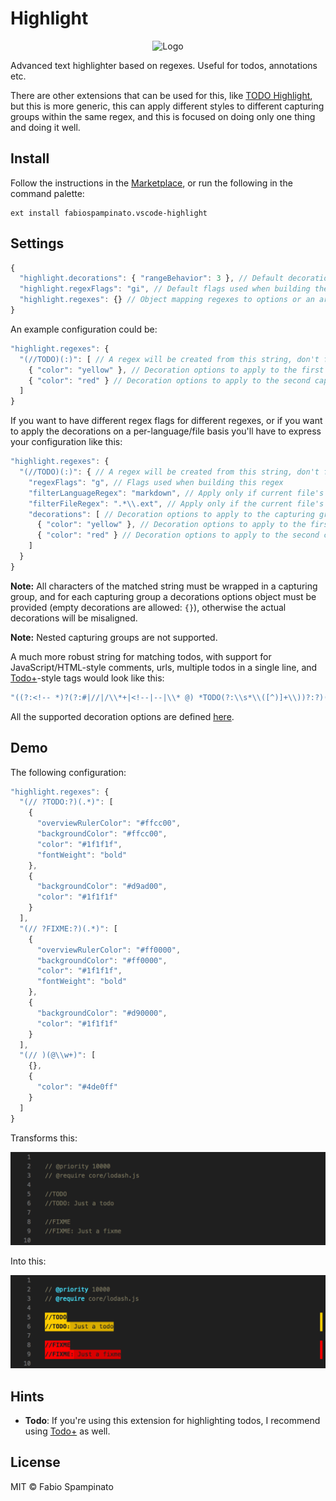 # Highlight

<p align="center">
	<img src="https://raw.githubusercontent.com/fabiospampinato/vscode-highlight/master/resources/logo-128x128.png" alt="Logo">
</p>

Advanced text highlighter based on regexes. Useful for todos, annotations etc.

There are other extensions that can be used for this, like [TODO Highlight](https://marketplace.visualstudio.com/items?itemName=wayou.vscode-todo-highlight), but this is more generic, this can apply different styles to different capturing groups within the same regex, and this is focused on doing only one thing and doing it well.

## Install

Follow the instructions in the [Marketplace](https://marketplace.visualstudio.com/items?itemName=fabiospampinato.vscode-highlight), or run the following in the command palette:

```shell
ext install fabiospampinato.vscode-highlight
```

## Settings

```js
{
  "highlight.decorations": { "rangeBehavior": 3 }, // Default decorations from which all others inherit from
  "highlight.regexFlags": "gi", // Default flags used when building the regexes
  "highlight.regexes": {} // Object mapping regexes to options or an array of decorations to apply to the capturing groups
}
```

An example configuration could be:

```js
"highlight.regexes": {
  "(//TODO)(:)": [ // A regex will be created from this string, don't forget to double escape it
    { "color": "yellow" }, // Decoration options to apply to the first capturing group, in this case "//TODO"
    { "color": "red" } // Decoration options to apply to the second capturing group, in this case ":"
  ]
}
```

If you want to have different regex flags for different regexes, or if you want to apply the decorations on a per-language/file basis you'll have to express your configuration like this:

```js
"highlight.regexes": {
  "(//TODO)(:)": { // A regex will be created from this string, don't forget to double escape it
    "regexFlags": "g", // Flags used when building this regex
    "filterLanguageRegex": "markdown", // Apply only if current file's language matches this regex. Requires double escaping
    "filterFileRegex": ".*\\.ext", // Apply only if the current file's path matches this regex. Requires double escaping
    "decorations": [ // Decoration options to apply to the capturing groups
      { "color": "yellow" }, // Decoration options to apply to the first capturing group, in this case "//TODO"
      { "color": "red" } // Decoration options to apply to the second capturing group, in this case ":"
    ]
  }
}
```

**Note:** All characters of the matched string must be wrapped in a capturing group, and for each capturing group a decorations options object must be provided (empty decorations are allowed: `{}`), otherwise the actual decorations will be misaligned.

**Note:** Nested capturing groups are not supported.

A much more robust string for matching todos, with support for JavaScript/HTML-style comments, urls, multiple todos in a single line, and [Todo+](https://marketplace.visualstudio.com/items?itemName=fabiospampinato.vscode-todo-plus)-style tags would look like this:

```js
"((?:<!-- *)?(?:#|//|/\\*+|<!--|--|\\* @) *TODO(?:\\s*\\([^)]+\\))?:?)((?!\\w)(?: *-->| *\\*/|(?= *(?:[^:]//|/\\*+|<!--|@|--))|(?: +[^\\n@]*?)(?= *(?:[^:]//|/\\*+|<!--|@|--(?!>)))|(?: +[^@\\n]+)?))"
```

All the supported decoration options are defined [here](https://code.visualstudio.com/docs/extensionAPI/vscode-api#DecorationRenderOptions).

## Demo

The following configuration:

```js
"highlight.regexes": {
  "(// ?TODO:?)(.*)": [
    {
      "overviewRulerColor": "#ffcc00",
      "backgroundColor": "#ffcc00",
      "color": "#1f1f1f",
      "fontWeight": "bold"
    },
    {
      "backgroundColor": "#d9ad00",
      "color": "#1f1f1f"
    }
  ],
  "(// ?FIXME:?)(.*)": [
    {
      "overviewRulerColor": "#ff0000",
      "backgroundColor": "#ff0000",
      "color": "#1f1f1f",
      "fontWeight": "bold"
    },
    {
      "backgroundColor": "#d90000",
      "color": "#1f1f1f"
    }
  ],
  "(// )(@\\w+)": [
    {},
    {
      "color": "#4de0ff"
    }
  ]
}
```

Transforms this:

![Before](resources/demo/before.png)

Into this:

![After](resources/demo/after.png)

## Hints

- **Todo**: If you're using this extension for highlighting todos, I recommend using [Todo+](https://marketplace.visualstudio.com/items?itemName=fabiospampinato.vscode-todo-plus) as well.

## License

MIT © Fabio Spampinato
